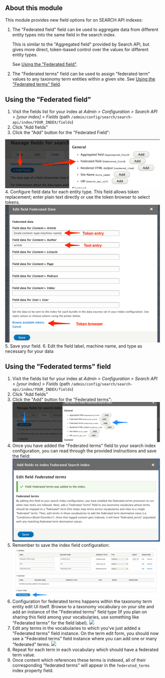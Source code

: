 ## About this module

This module provides new field options for on SEARCH API indexes:

1. The "Federated field" field can be used to aggregate data from different entity types into the same field in the search index.

    This is similar to the "Aggregated field" provided by Search API, but gives more direct, token-based control over the values for different entity types.
    
    See [Using the "Federated field"](#using-the-federated-field).
1. The "Federated terms" field can be used to assign "federated term" values to any taxonomy term entities within a given site.  See [Using the "Federated terms" field](#using-the-federated-terms-field).

## Using the "Federated field"

1. Visit the fields list for your index at _Admin > Configuration > Search API > [your index] > Fields_ (path `/admin/config/search/search-api/index/YOUR_INDEX/fields`)
2. Click "Add fields"
3. Click the "Add" button for the "Federated Field":

  <img src="images/add_federated_field.png" />
4. Configure field data for each entity type. This field allows token replacement; enter plain text directly or use the token browser to select tokens.

  <img src="images/edit_federated_field.png" />
5. Save your field.
6. Edit the field label, machine name, and type as necessary for your data

## Using the "Federated terms" field

1. Visit the fields list for your index at _Admin > Configuration > Search API > [your index] > Fields_ (path `/admin/config/search/search-api/index/YOUR_INDEX/fields`)
1. Click "Add fields"
1. Click the "Add" button for the "Federated terms":
    <img src="images/add_federated_terms.png" /> 
1. Once you have added the "Federated terms" field to your search index configuration, you can read through the provided instructions and save the field:
    <img src="images/confirmation_added_federated_terms.png" />
1. Remember to save the index field configuration:
    <img src="images/save_index_field_config.png" /> 
1. Configuration for federated terms happens within the taxonomy term entity edit UI itself.  Browse to a taxonomy vocabulary on your site and add an instance of the "Federated terms" field type (If you plan on sharing this field among your vocabularies, use something like "Federated terms" for the field label).
    <img src="images/add_federated_terms_to_vocabulary" />
1. Edit any terms in the vocabularies to which you've just added a "Federated terms" field instance.  On the term edit form, you should now see a "Federated terms" field instance where you can add one or many "federated" terms.
    <img src="images/add_federated_terms_to_term" />
1. Repeat for each term in each vocabulary which should have a federated term value.
1. Once content which references these terms is indexed, all of their corresponding "federated terms" will appear in the `federated_terms` index property field.
